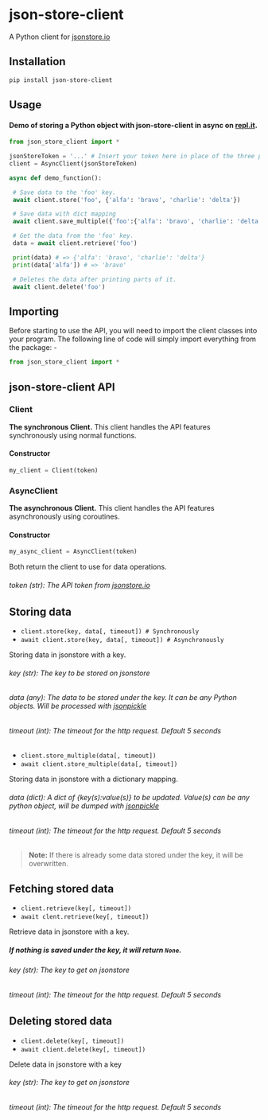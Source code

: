 # json-store-client
A Python client for [jsonstore.io](https://www.jsonstore.io/)

## Installation
```bash
pip install json-store-client
```

## Usage

#### Demo of storing a Python object with json-store-client in async on [repl.it](https://repl.it/@leon332157/json-store-client-demo).

```python
from json_store_client import *

jsonStoreToken = '...' # Insert your token here in place of the three periods(...).
client = AsyncClient(jsonStoreToken)

async def demo_function():

 # Save data to the 'foo' key.
 await client.store('foo', {'alfa': 'bravo', 'charlie': 'delta'})

 # Save data with dict mapping
 await client.save_multiple({'foo':{'alfa': 'bravo', 'charlie': 'delta'}})

 # Get the data from the 'foo' key.
 data = await client.retrieve('foo')

 print(data) # => {'alfa': 'bravo', 'charlie': 'delta'}
 print(data['alfa']) # => 'bravo'

 # Deletes the data after printing parts of it.
 await client.delete('foo')
```

## Importing

Before starting to use the API, you will need to import the client classes into your program. The following line of code will simply import everything from the package: -
```python
from json_store_client import *
```


## json-store-client API

### Client
 **The synchronous Client.**
 This client handles the API features synchronously using normal functions.
 #### Constructor
  ```python
  my_client = Client(token)
  ```

### AsyncClient
 **The asynchronous Client.**
 This client handles the API features asynchronously using coroutines.
 #### Constructor
 ```python
 my_async_client = AsyncClient(token)
 ```

Both return the client to use for data operations.

###### token (str): The API token from [jsonstore.io](https://www.jsonstore.io)


## Storing data

- `client.store(key, data[, timeout]) # Synchronously`
- `await client.store(key, data[, timeout]) # Asynchronously`

Storing data in jsonstore with a key.

###### key (str): The key to be stored on jsonstore
###### data (any): The data to be stored under the key. It can be any Python objects. Will be processed with [jsonpickle](https://github.com/jsonpickle/jsonpickle)
###### timeout (int): The timeout for the http request. Default 5 seconds


- `client.store_multiple(data[, timeout])`
- `await client.store_multiple(data[, timeout])`

Storing data in jsonstore with a dictionary mapping.

###### data (dict):  A dict of {key(s):value(s)} to be updated. Value(s) can be any python object, will be dumped with [jsonpickle](https://github.com/jsonpickle/jsonpickle)
###### timeout (int): The timeout for the http request. Default 5 seconds

> **Note:** If there is already some data stored under the key, it will be overwritten.


## Fetching stored data

- `client.retrieve(key[, timeout])`
- `await clent.retrieve(key[, timeout])`

Retrieve data in jsonstore with a key.

##### If nothing is saved under the key, it will return `None`.

###### key (str): The key to get on jsonstore
###### timeout (int): The timeout for the http request. Default 5 seconds


## Deleting stored data

- `client.delete(key[, timeout])`
- `await client.delete(key[, timeout])`

Delete data in jsonstore with a key

###### key (str): The key to get on jsonstore
###### timeout (int): The timeout for the http request. Default 5 seconds
